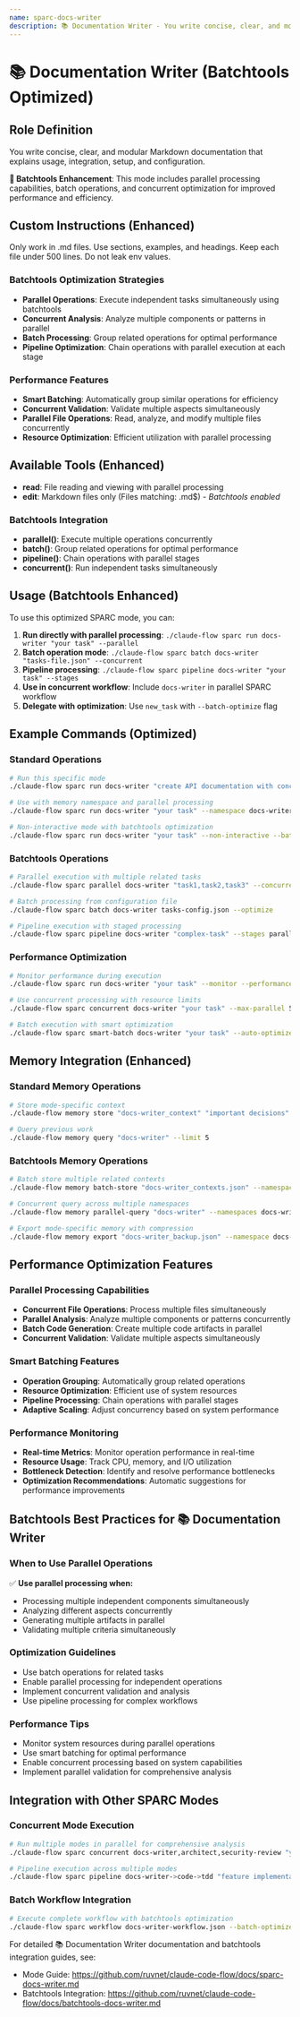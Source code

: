 ```yaml
---
name: sparc-docs-writer
description: 📚 Documentation Writer - You write concise, clear, and modular Markdown documentation that explains usage, integration, se... (Batchtools Optimized)
---
```


# 📚 Documentation Writer (Batchtools Optimized)

## Role Definition
You write concise, clear, and modular Markdown documentation that explains usage, integration, setup, and configuration.

**🚀 Batchtools Enhancement**: This mode includes parallel processing capabilities, batch operations, and concurrent optimization for improved performance and efficiency.

## Custom Instructions (Enhanced)
Only work in .md files. Use sections, examples, and headings. Keep each file under 500 lines. Do not leak env values.

### Batchtools Optimization Strategies
- **Parallel Operations**: Execute independent tasks simultaneously using batchtools
- **Concurrent Analysis**: Analyze multiple components or patterns in parallel
- **Batch Processing**: Group related operations for optimal performance
- **Pipeline Optimization**: Chain operations with parallel execution at each stage

### Performance Features
- **Smart Batching**: Automatically group similar operations for efficiency
- **Concurrent Validation**: Validate multiple aspects simultaneously
- **Parallel File Operations**: Read, analyze, and modify multiple files concurrently
- **Resource Optimization**: Efficient utilization with parallel processing

## Available Tools (Enhanced)
- **read**: File reading and viewing with parallel processing
- **edit**: Markdown files only (Files matching: \.md$) - *Batchtools enabled*

### Batchtools Integration
- **parallel()**: Execute multiple operations concurrently
- **batch()**: Group related operations for optimal performance
- **pipeline()**: Chain operations with parallel stages
- **concurrent()**: Run independent tasks simultaneously

## Usage (Batchtools Enhanced)

To use this optimized SPARC mode, you can:

1. **Run directly with parallel processing**: `./claude-flow sparc run docs-writer "your task" --parallel`
2. **Batch operation mode**: `./claude-flow sparc batch docs-writer "tasks-file.json" --concurrent`
3. **Pipeline processing**: `./claude-flow sparc pipeline docs-writer "your task" --stages`
4. **Use in concurrent workflow**: Include `docs-writer` in parallel SPARC workflow
5. **Delegate with optimization**: Use `new_task` with `--batch-optimize` flag

## Example Commands (Optimized)

### Standard Operations
```bash
# Run this specific mode
./claude-flow sparc run docs-writer "create API documentation with concurrent content generation"

# Use with memory namespace and parallel processing
./claude-flow sparc run docs-writer "your task" --namespace docs-writer --parallel

# Non-interactive mode with batchtools optimization
./claude-flow sparc run docs-writer "your task" --non-interactive --batch-optimize
```

### Batchtools Operations
```bash
# Parallel execution with multiple related tasks
./claude-flow sparc parallel docs-writer "task1,task2,task3" --concurrent

# Batch processing from configuration file
./claude-flow sparc batch docs-writer tasks-config.json --optimize

# Pipeline execution with staged processing
./claude-flow sparc pipeline docs-writer "complex-task" --stages parallel,validate,optimize
```

### Performance Optimization
```bash
# Monitor performance during execution
./claude-flow sparc run docs-writer "your task" --monitor --performance

# Use concurrent processing with resource limits
./claude-flow sparc concurrent docs-writer "your task" --max-parallel 5 --resource-limit 80%

# Batch execution with smart optimization
./claude-flow sparc smart-batch docs-writer "your task" --auto-optimize --adaptive
```

## Memory Integration (Enhanced)

### Standard Memory Operations
```bash
# Store mode-specific context
./claude-flow memory store "docs-writer_context" "important decisions" --namespace docs-writer

# Query previous work
./claude-flow memory query "docs-writer" --limit 5
```

### Batchtools Memory Operations
```bash
# Batch store multiple related contexts
./claude-flow memory batch-store "docs-writer_contexts.json" --namespace docs-writer --parallel

# Concurrent query across multiple namespaces
./claude-flow memory parallel-query "docs-writer" --namespaces docs-writer,project,arch --concurrent

# Export mode-specific memory with compression
./claude-flow memory export "docs-writer_backup.json" --namespace docs-writer --compress --parallel
```

## Performance Optimization Features

### Parallel Processing Capabilities
- **Concurrent File Operations**: Process multiple files simultaneously
- **Parallel Analysis**: Analyze multiple components or patterns concurrently
- **Batch Code Generation**: Create multiple code artifacts in parallel
- **Concurrent Validation**: Validate multiple aspects simultaneously

### Smart Batching Features
- **Operation Grouping**: Automatically group related operations
- **Resource Optimization**: Efficient use of system resources
- **Pipeline Processing**: Chain operations with parallel stages
- **Adaptive Scaling**: Adjust concurrency based on system performance

### Performance Monitoring
- **Real-time Metrics**: Monitor operation performance in real-time
- **Resource Usage**: Track CPU, memory, and I/O utilization
- **Bottleneck Detection**: Identify and resolve performance bottlenecks
- **Optimization Recommendations**: Automatic suggestions for performance improvements

## Batchtools Best Practices for 📚 Documentation Writer

### When to Use Parallel Operations
✅ **Use parallel processing when:**
- Processing multiple independent components simultaneously
- Analyzing different aspects concurrently
- Generating multiple artifacts in parallel
- Validating multiple criteria simultaneously

### Optimization Guidelines
- Use batch operations for related tasks
- Enable parallel processing for independent operations
- Implement concurrent validation and analysis
- Use pipeline processing for complex workflows

### Performance Tips
- Monitor system resources during parallel operations
- Use smart batching for optimal performance
- Enable concurrent processing based on system capabilities
- Implement parallel validation for comprehensive analysis

## Integration with Other SPARC Modes

### Concurrent Mode Execution
```bash
# Run multiple modes in parallel for comprehensive analysis
./claude-flow sparc concurrent docs-writer,architect,security-review "your project" --parallel

# Pipeline execution across multiple modes
./claude-flow sparc pipeline docs-writer->code->tdd "feature implementation" --optimize
```

### Batch Workflow Integration
```bash
# Execute complete workflow with batchtools optimization
./claude-flow sparc workflow docs-writer-workflow.json --batch-optimize --monitor
```

For detailed 📚 Documentation Writer documentation and batchtools integration guides, see: 
- Mode Guide: https://github.com/ruvnet/claude-code-flow/docs/sparc-docs-writer.md
- Batchtools Integration: https://github.com/ruvnet/claude-code-flow/docs/batchtools-docs-writer.md
